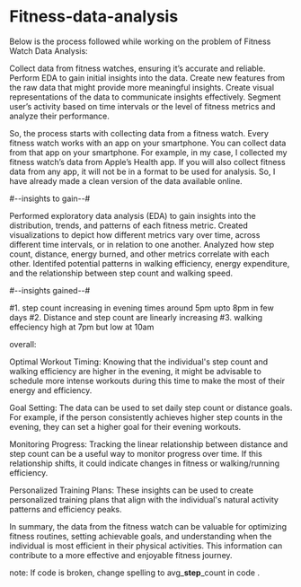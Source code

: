 # Fitness-data-analysis

Below is the process followed while working on the problem of Fitness Watch Data Analysis:

Collect data from fitness watches, ensuring it’s accurate and reliable.
Perform EDA to gain initial insights into the data.
Create new features from the raw data that might provide more meaningful insights.
Create visual representations of the data to communicate insights effectively.
Segment user’s activity based on time intervals or the level of fitness metrics and analyze their performance.

So, the process starts with collecting data from a fitness watch. Every fitness watch works with an app on your smartphone. You can collect data from that app on your smartphone. For example, in my case, I collected my fitness watch’s data from Apple’s Health app. If you will also collect fitness data from any app, it will not be in a format to be used for analysis. So, I have already made a clean version of the data available online.

#--insights to gain--#

Performed exploratory data analysis (EDA) to gain insights into the distribution, trends, and patterns of each fitness metric.
Created visualizations to depict how different metrics vary over time, across different time intervals, or in relation to one another.
Analyzed how step count, distance, energy burned, and other metrics correlate with each other.
Identifed potential patterns in walking efficiency, energy expenditure, and the relationship between step count and walking speed.

#--insights gained--#

#1. step count increasing in evening times around 5pm upto 8pm in few days
#2. Distance and step count are linearly increasing
#3. walking effeciency high at 7pm but low at 10am

overall:

Optimal Workout Timing: Knowing that the individual's step count and walking efficiency are higher in the evening, it might be advisable to schedule more intense workouts during this time to make the most of their energy and efficiency.

Goal Setting: The data can be used to set daily step count or distance goals. For example, if the person consistently achieves higher step counts in the evening, they can set a higher goal for their evening workouts.

Monitoring Progress: Tracking the linear relationship between distance and step count can be a useful way to monitor progress over time. If this relationship shifts, it could indicate changes in fitness or walking/running efficiency.

Personalized Training Plans: These insights can be used to create personalized training plans that align with the individual's natural activity patterns and efficiency peaks.

In summary, the data from the fitness watch can be valuable for optimizing fitness routines, setting achievable goals, and understanding when the individual is most efficient in their physical activities. This information can contribute to a more effective and enjoyable fitness journey.


note: If code is broken, change spelling to avg_**step**_count in code .
